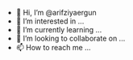 - 👋 Hi, I’m @arifziyaergun
- 👀 I’m interested in ...
- 🌱 I’m currently learning ...
- 💞️ I’m looking to collaborate on ...
- 📫 How to reach me ...

<!---
arifziyaergun/arifziyaergun is a ✨ special ✨ repository because its `README.md` (this file) appears on your GitHub profile.
You can click the Preview link to take a look at your changes.
--->
